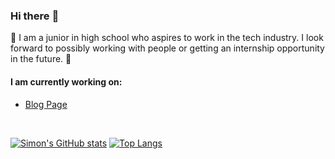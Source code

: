 ### Hi there :wave: ###

:hugs: I am a junior in high school who aspires to work in the tech industry. I look forward to possibly working with people or getting an internship opportunity in the future. :hugs:

#### I am currently working on: ####

* [Blog Page](https://github.com/KrypT1cC/Blog-Page)

<br/>

[![Simon's GitHub stats](https://github-readme-stats.vercel.app/api?username=SimonZhao7&theme=algolia)](https://github.com/anuraghazra/github-readme-stats) 
[![Top Langs](https://github-readme-stats.vercel.app/api/top-langs/?username=SimonZhao7&theme=algolia&layout=compact&hide=shaderlab,c%23)](https://github.com/anuraghazra/github-readme-stats)
